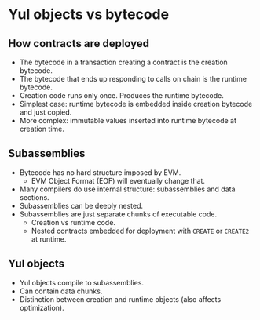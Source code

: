 # Yul objects vs bytecode
## How contracts are deployed
- The bytecode in a transaction creating a contract is the creation bytecode.
- The bytecode that ends up responding to calls on chain is the runtime bytecode.
- Creation code runs only once. Produces the runtime bytecode.
- Simplest case: runtime bytecode is embedded inside creation bytecode and just copied.
- More complex: immutable values inserted into runtime bytecode at creation time.

## Subassemblies
- Bytecode has no hard structure imposed by EVM.
    - EVM Object Format (EOF) will eventually change that.
- Many compilers do use internal structure: subassemblies and data sections.
- Subassemblies can be deeply nested.
- Subassemblies are just separate chunks of executable code.
    - Creation vs runtime code.
    - Nested contracts embedded for deployment with `CREATE` or `CREATE2` at runtime.

## Yul objects
- Yul objects compile to subassemblies.
- Can contain data chunks.
- Distinction between creation and runtime objects (also affects optimization).
